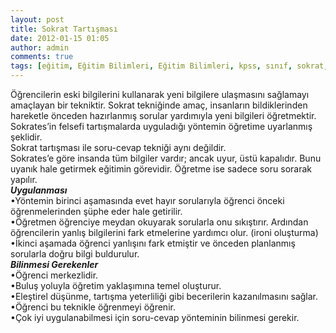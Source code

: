 ```yaml
---
layout: post
title: Sokrat Tartışması
date: 2012-01-15 01:05
author: admin
comments: true
tags: [eğitim, Eğitim Bilimleri, Eğitim Bilimleri, kpss, sınıf, sokrat, tartışma]
---
```

<div>
<div>Öğrencilerin eski bilgilerini kullanarak yeni bilgilere ulaşmasını sağlamayı</div>
<div>amaçlayan bir tekniktir. Sokrat tekniğinde amaç, insanların bildiklerinden</div>
<div>hareketle önceden hazırlanmış sorular yardımıyla yeni bilgileri öğretmektir.</div>
<div>Sokrates’in felsefi tartışmalarda uyguladığı yöntemin öğretime uyarlanmış</div>
<div>şeklidir.</div>
<div></div>
<div>Sokrat tartışması ile soru-cevap tekniği aynı değildir.</div>
<div></div>
<div>Sokrates’e göre insanda tüm bilgiler vardır; ancak uyur, üstü kapalıdır. Bunu</div>
<div>uyanık hale getirmek eğitimin görevidir. Öğretme ise sadece soru sorarak yapılır.</div>
<div>
<div>
<div><strong><em>Uygulanması</em></strong></div>
<div>•Yöntemin birinci aşamasında evet hayır sorularıyla öğrenci önceki öğrenmelerinden şüphe eder hale getirilir.</div>
<div>•Öğretmen öğrenciye meydan okuyarak sorularla onu sıkıştırır. Ardından öğrencilerin yanlış bilgilerini fark etmelerine yardımcı olur. (ironi oluşturma)</div>
<div>•İkinci aşamada öğrenci yanlışını fark etmiştir ve önceden planlanmış sorularla doğru bilgi buldurulur.</div>
<div></div>
<div><strong><em>Bilinmesi Gerekenler</em></strong></div>
<div>•Öğrenci merkezlidir.</div>
<div>•Buluş yoluyla öğretim yaklaşımına temel oluşturur.</div>
<div>•Eleştirel düşünme, tartışma yeterliliği gibi becerilerin kazanılmasını sağlar.</div>
<div>•Öğrenci bu teknikle öğrenmeyi öğrenir.</div>
<div>•Çok iyi uygulanabilmesi için soru-cevap yönteminin bilinmesi gerekir.</div>
<div></div>
</div>
</div>
</div>
